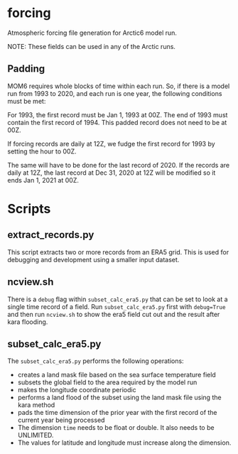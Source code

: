 # forcing

Atmospheric forcing file generation for Arctic6 model run.

NOTE: These fields can be used in any of the Arctic runs.

## Padding

MOM6 requires whole blocks of time within each run.  So, if there is
a model run from 1993 to 2020, and each run is one year, the following
conditions must be met:

For 1993, the first record must be Jan 1, 1993 at 00Z.  The end of 1993
must contain the first record of 1994.  This padded record does not need
to be at 00Z.

If forcing records are daily at 12Z, we fudge the first record for 1993 by
setting the hour to 00Z.

The same will have to be done for the last record of 2020.  If the records
are daily at 12Z, the last record at Dec 31, 2020 at 12Z will be modified so
it ends Jan 1, 2021 at 00Z.

# Scripts

## extract_records.py

This script extracts two or more records from an ERA5 grid.  This is used for
debugging and development using a smaller input dataset.

## ncview.sh

There is a `debug` flag within `subset_calc_era5.py` that can be set to look at
a single time record of a field.  Run `subset_calc_era5.py` first with
`debug=True` and then run `ncview.sh` to show the era5 field cut out and the
result after kara flooding.

## subset_calc_era5.py

The `subset_calc_era5.py` performs the following operations:
 - creates a land mask file based on the sea surface temperature field
 - subsets the global field to the area required by the model run
 - makes the longitude coordinate periodic
 - performs a land flood of the subset using the land mask file using the kara method
 - pads the time dimension of the prior year with the first record of the current
   year being processed
 - The dimension `time` needs to be float or double.  It also needs to be UNLIMITED.
 - The values for latitude and longitude must increase along the dimension.
